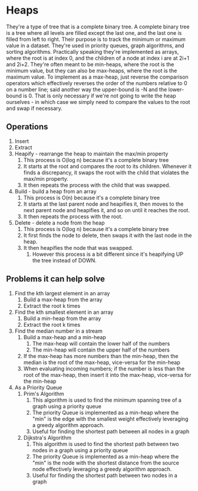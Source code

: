 # Heaps

They're a type of tree that is a complete binary tree. A complete binary tree is a tree where all levels are filled except the last one, and the last one is filled from left to right.
Their purpose is to track the minimum or maximum value in a dataset. They're used in priority queues, graph algorithms, and sorting algorithms.
Practically speaking they're implemented as arrays, where the root is at index 0, and the children of a node at index i are at 2i+1 and 2i+2.
They're often meant to be min-heaps, where the root is the minimum value, but they can also be max-heaps, where the root is the maximum value.
To implement as a max-heap, just reverse the comparison operators which effectively reverses the order of the numbers relative to 0 on a number line; said another way the upper-bound is -N and the lower-bound is 0.
That is only necessary if we're not going to write the heap ourselves - in which case we simply need to compare the values to the root and swap if necessary.

## Operations
1. Insert
2. Extract
3. Heapify - rearrange the heap to maintain the max/min property
   1. This process is O(log n) because it's a complete binary tree
   2. It starts at the root and compares the root to its children. Whenever it finds a discrepancy, it swaps the root with the child that violates the max/min property.
   3. It then repeats the process with the child that was swapped.
4. Build - build a heap from an array
   1. This process is O(n) because it's a complete binary tree
   2. It starts at the last parent node and heapifies it, then moves to the next parent node and heapifies it, and so on until it reaches the root.
   3. It then repeats the process with the root.
5. Delete - delete a node from the heap
   1. This process is O(log n) because it's a complete binary tree
   2. It first finds the node to delete, then swaps it with the last node in the heap.
   3. It then heapifies the node that was swapped.
      1. However this process is a bit different since it's heapifying UP the tree instead of DOWN.


## Problems it can help solve
1. Find the kth largest element in an array
   1. Build a max-heap from the array
   2. Extract the root k times
2. Find the kth smallest element in an array
   1. Build a min-heap from the array
   2. Extract the root k times
3. Find the median number in a stream
   1. Build a max-heap and a min-heap
      1. The max-heap will contain the lower half of the numbers
      2. The min-heap will contain the upper half of the numbers
   2. If the max-heap has more numbers than the min-heap, then the median is the root of the max-heap, vice-versa for the min-heap
   3. When evaluating incoming numbers; if the number is less than the root of the max-heap, then insert it into the max-heap, vice-versa for the min-heap
4. As a Priority Queue
   1. Prim's Algorithm
      1. This algorithm is used to find the minimum spanning tree of a graph using a priority queue
      2. The priority Queue is implemented as a min-heap where the "min" is the edge with the smallest weight effectively leveraging a greedy algorithm approach.
      3. Useful for finding the shortest path between all nodes in a graph
   2. Dijkstra's Algorithm
      1. This algorithm is used to find the shortest path between two nodes in a graph using a priority queue
      2. The priority Queue is implemented as a min-heap where the "min" is the node with the shortest distance from the source node effectively leveraging a greedy algorithm approach.
      3. Useful for finding the shortest path between two nodes in a graph
   